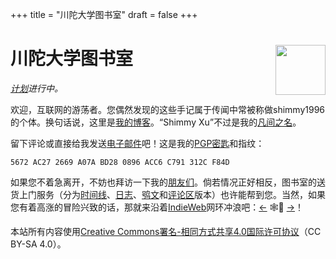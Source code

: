 +++
title = "川陀大学图书室"
draft = false
+++

<div class="h-card">
<img style="float:right" width="80" height="80" class="u-photo" alt="" src="/logo.svg">
<h1>川陀大学图书室</h1>

_[计划](/zh/now/)进行中。_

欢迎，互联网的游荡者。您偶然发现的这些手记属于传闻中常被称做<span class="p-nick">shimmy1996</span>的个体。换句话说，这里是<a class="u-url u-uid" rel="me" href="https://www.shimmy1996.com/">我的博客</a>。“<span class="p-name">Shimmy Xu</span>”不过是我的<a href="http://stallman.org/biographies.html#humorous%20bio">凡间之名</a>。

留下评论或直接给我发送<a rel="me" class="u-email" href="mailto:shimmy.xu%40shimmy1996.com">电子邮件</a>吧！这是我的<a class="u-key" rel="pgpkey authn" href="/gpg.txt">PGP密匙</a>和指纹：

```text
5672 AC27 2669 A07A BD28 0896 ACC6 C791 312C F84D
```

如果您不着急离开，不妨也拜访一下我的[朋友们](/zh/friends/)。倘若情况正好相反，图书室的送货上门服务（分为[时间线](https://www.shimmy1996.com/zh/index.xml)、[日志](https://www.shimmy1996.com/zh/posts/index.xml)、[鸮文](https://www.shimmy1996.com/zh/hoots/index.xml)和[评论区](https://www.shimmy1996.com/zh/comments.xml)版本）也许能帮到您。当然，如果您有着高涨的冒险兴致的话，那就来沿着[IndieWeb](https://indieweb.org/Main%5FPage-zh)网环冲浪吧：[←](https://xn--sr8hvo.ws/%F0%9F%8C%B1%F0%9F%94%94%F0%9F%9A%8B/previous) 🕸💍 [→](https://xn--sr8hvo.ws/%F0%9F%8C%B1%F0%9F%94%94%F0%9F%9A%8B/next)！

本站所有内容使用[Creative Commons署名-相同方式共享4.0国际许可协议](http://creativecommons.org/licenses/by-sa/4.0/deed.zh)（CC BY-SA 4.0）。

</div>
